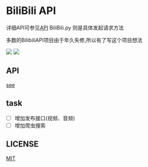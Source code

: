 # BiliBili API

详细API可参见[API](data/API.json)
 BiliBili.py 则是具体发起请求方法

 多数的BilibiliAPI项目由于年久失修,所以有了写这个项目想法

 ![](https://img.shields.io/badge/language-python-blue.svg)
 ![](https://img.shields.io/badge/API-bilibili-fb7299.svg)

## API
[see](https://jingyuexing.github.io/bilibiliAPI/)
## task

- ☐ 增加发布接口(视频、音频)
- ☐ 增加爬虫搜索


## LICENSE

[MIT](LICENSE)


